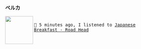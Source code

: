 
### ベルカ

[<img align="left" width="90" height="90" src="https:&#x2F;&#x2F;lastfm.freetls.fastly.net&#x2F;i&#x2F;u&#x2F;174s&#x2F;cbf1dee4189770223d517c4e2b4b6d2e.jpg">](https://www.youtube.com/results?search_query=Japanese+Breakfast+Road+Head)
<big><pre>
<small>
</br>🎵  5 minutes ago, I listened to  [Japanese Breakfast - Road Head](https://www.youtube.com/results?search_query=Japanese+Breakfast+Road+Head)</br>
</small></pre></big>

#